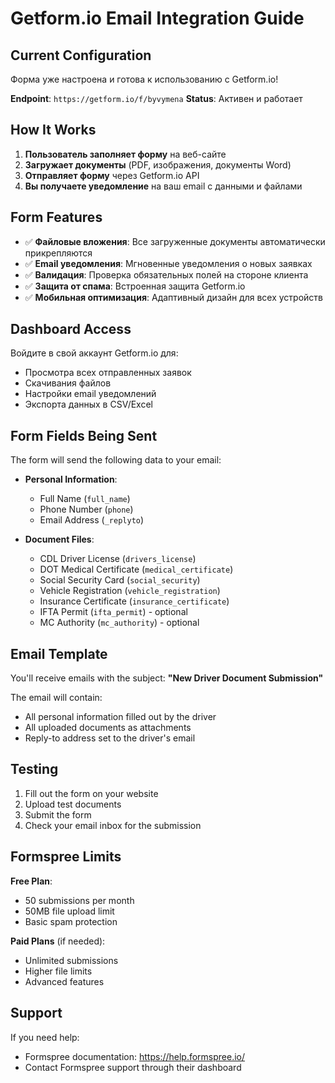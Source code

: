 # Getform.io Email Integration Guide

## Current Configuration

Форма уже настроена и готова к использованию с Getform.io! 

**Endpoint**: `https://getform.io/f/byvymena`
**Status**: Активен и работает

## How It Works

1. **Пользователь заполняет форму** на веб-сайте
2. **Загружает документы** (PDF, изображения, документы Word)
3. **Отправляет форму** через Getform.io API
4. **Вы получаете уведомление** на ваш email с данными и файлами

## Form Features

- ✅ **Файловые вложения**: Все загруженные документы автоматически прикрепляются
- ✅ **Email уведомления**: Мгновенные уведомления о новых заявках
- ✅ **Валидация**: Проверка обязательных полей на стороне клиента
- ✅ **Защита от спама**: Встроенная защита Getform.io
- ✅ **Мобильная оптимизация**: Адаптивный дизайн для всех устройств

## Dashboard Access

Войдите в свой аккаунт Getform.io для:
- Просмотра всех отправленных заявок
- Скачивания файлов
- Настройки email уведомлений
- Экспорта данных в CSV/Excel

## Form Fields Being Sent

The form will send the following data to your email:

- **Personal Information**:
  - Full Name (`full_name`)
  - Phone Number (`phone`)
  - Email Address (`_replyto`)

- **Document Files**:
  - CDL Driver License (`drivers_license`)
  - DOT Medical Certificate (`medical_certificate`)
  - Social Security Card (`social_security`)
  - Vehicle Registration (`vehicle_registration`)
  - Insurance Certificate (`insurance_certificate`)
  - IFTA Permit (`ifta_permit`) - optional
  - MC Authority (`mc_authority`) - optional

## Email Template

You'll receive emails with the subject: **"New Driver Document Submission"**

The email will contain:
- All personal information filled out by the driver
- All uploaded documents as attachments
- Reply-to address set to the driver's email

## Testing

1. Fill out the form on your website
2. Upload test documents
3. Submit the form
4. Check your email inbox for the submission

## Formspree Limits

**Free Plan**:
- 50 submissions per month
- 50MB file upload limit
- Basic spam protection

**Paid Plans** (if needed):
- Unlimited submissions
- Higher file limits
- Advanced features

## Support

If you need help:
- Formspree documentation: https://help.formspree.io/
- Contact Formspree support through their dashboard